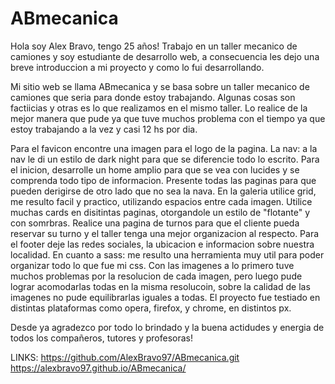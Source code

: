 # ABmecanica

Hola soy Alex Bravo, tengo 25 años! Trabajo en un taller mecanico de camiones y soy
estudiante de desarrollo web, a consecuencia les dejo una breve introduccion a mi 
proyecto y como lo fui desarrollando. 

Mi sitio web se llama ABmecanica y se basa sobre un taller mecanico de camiones
que seria para donde estoy trabajando. Algunas cosas son factiicias y otras es lo 
que realizamos en el mismo taller. 
Lo realice de la mejor manera que pude ya que tuve muchos problema con el tiempo ya 
que estoy trabajando a la vez y casi 12 hs por dia. 

Para el favicon encontre una imagen para el logo de la pagina.
La nav: a la nav le di un estilo de dark night para que se diferencie todo lo escrito.
Para el inicion, desarrolle un home amplio para que se vea con lucides y se comprenda
todo tipo de informacion. Presente todas las paginas para que pueden derigirse de otro
lado que no sea la nava. 
En la galeria  utilice grid, me resulto facil y practico, utilizando espacios entre 
cada imagen.
Utilice muchas cards en disitintas paginas, otorgandole un estilo de "flotante" y con
somrbras.
Realice una pagina de turnos para que el cliente pueda reservar su turno y el taller
tenga una mejor organizacion al respecto.
Para el footer deje las redes sociales, la ubicacion e informacion sobre nuestra localidad.
En cuanto a sass: me resulto una herramienta  muy util para poder organizar todo lo que fue
mi css. 
Con las imagenes a lo primero tuve muchos problemas por la resolucion de cada imagen, pero 
luego pude lograr acomodarlas todas en la misma resolucoin, sobre la calidad de las imagenes
no pude equilibrarlas iguales a todas.
El proyecto fue testiado en distintas plataformas como opera, firefox, y chrome, en distintos px.

Desde ya agradezco por todo lo brindado y la buena actidudes y energia de todos los compañeros, tutores y profesoras!

LINKS: 
https://github.com/AlexBravo97/ABmecanica.git
https://alexbravo97.github.io/ABmecanica/
